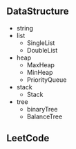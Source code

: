 ## DataStructure

- string
- list 
    - SingleList
    - DoubleList
- heap
    - MaxHeap
    - MinHeap
    - PriorityQueue
- stack
    - Stack
- tree
    - binaryTree
    - BalanceTree

## LeetCode
